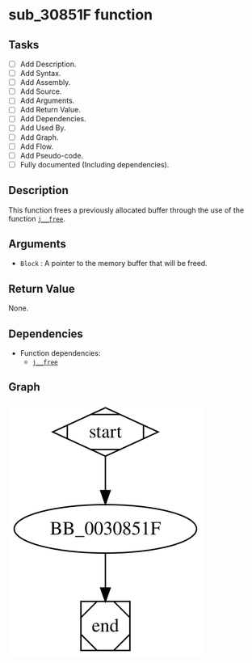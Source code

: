 # sub_30851F function

## Tasks

- [ ] Add Description.
- [ ] Add Syntax.
- [ ] Add Assembly.
- [ ] Add Source.
- [ ] Add Arguments.
- [ ] Add Return Value.
- [ ] Add Dependencies.
- [ ] Add Used By.
- [ ] Add Graph.
- [ ] Add Flow.
- [ ] Add Pseudo-code.
- [ ] Fully documented (Including dependencies).

## Description

This function frees a previously allocated buffer through the use of the function [`j__free`](j__free.md).
## Arguments

* `Block` : A pointer to the memory buffer that will be freed.

## Return Value

None.

## Dependencies

* Function dependencies:
  * [`j__free`](j__free.md)

## Graph

![sub_30851F Graph](../svg/sub_30851F.svg "sub_30851F Graph")

